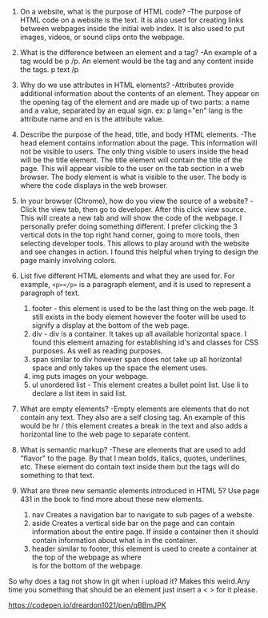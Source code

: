 1.  On a website, what is the purpose of HTML code?
        -The purpose of HTML code on a website is the text. It is also used for creating links between webpages inside the initial web index. It is also used to put images, videos, or sound clips onto the webpage.

2.  What is the difference between an element and a tag?
        -An example of a tag would be
        p /p. An element would be the tag and any content inside the tags.
        p text /p


3.  Why do we use attributes in HTML elements?
        -Attributes provide additional information about the contents of an element. They appear on the opening tag of the element and are made up of two parts: a name and a value, separated by an equal sign.
        ex: p lang="en"
        lang is the attribute name and en is the attribute value.


4.  Describe the purpose of the head, title, and body HTML elements.
        -The head element contains information about the page. This information will not be visible to users. The only thing visible to users inside the head will be the title element. The title element will contain the title of the page. This will appear visible to the user on the tab section in a web browser. The body element is what is visible to the user. The body is where the code displays in the web browser.

5.  In your browser (Chrome), how do you view the source of a website?
        -Click the view tab, then go to developer. After this click view source. This will create a new tab and will show the code of the webpage. I personally prefer doing something different. I prefer clicking the 3 vertical dots in the top right hand corner, going to more tools, then selecting developer tools. This allows to play around with the website and see changes in action. I found this helpful when trying to design the page mainly involving colors.


6.  List five different HTML elements and what they are used for. For example, `<p></p>` is a paragraph element, and it is used to represent a paragraph of text.
    1. footer - this element is used to be the last thing on the web page. It still exists in the body element however the footer will be used to signify a display at the bottom of the web page.
    2. div - div is a container. It takes up all available horizontal space. I found this element amazing for establishing id's and classes for CSS purposes. As well as reading purposes.
    3. span similar to div however span does not take up all horizontal space and only takes up the space the element uses.
    4. img puts images on your webpage.
    5. ul unordered list - This element creates a bullet point list. Use li to declare a list item in said list.



7.  What are empty elements?
      -Empty elements are elements that do not contain any text. They also are a self closing tag. An example of this would be hr / this element creates a break in the text and also adds a horizontal line to the web page to separate content.

8.  What is semantic markup?
      -These are elements that are used to add "flavor" to the page. By that I mean bolds, italics, quotes, underlines, etc. These element do contain text inside them but the tags will do something to that text.


9.  What are three new semantic elements introduced in HTML 5? Use page 431 in the book to find more about these new elements.
      1. nav Creates a navigation bar to navigate to sub pages of a website.
      2. aside Creates a vertical side bar on the page and can contain information about the entire page. If inside a container then it should contain information about what is in the container.
      3. header similar to footer, this element is used to create a container at the top of the webpage as where <footer> is for the bottom of the webpage.



So why does a tag not show in git when i upload it? Makes this weird.Any time you something that should be an element just insert a < > for it please.


https://codepen.io/dreardon1021/pen/qBBmJPK
